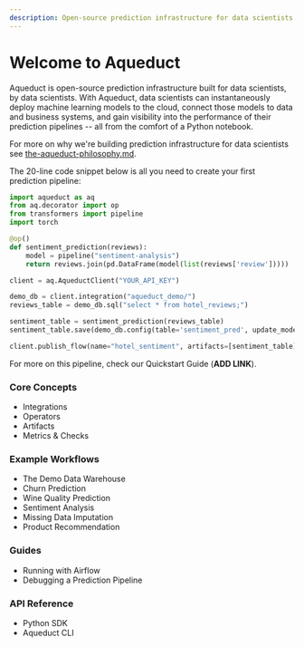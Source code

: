 ```yaml
---
description: Open-source prediction infrastructure for data scientists
---
```


# Welcome to Aqueduct

Aqueduct is open-source prediction infrastructure built for data scientists, by data scientists. With Aqueduct, data scientists can instantaneously deploy machine learning models to the cloud, connect those models to data and business systems, and gain visibility into the performance of their prediction pipelines -- all from the comfort of a Python notebook.&#x20;

For more on why we're building prediction infrastructure for data scientists see [the-aqueduct-philosophy.md](the-aqueduct-philosophy.md "mention").

The 20-line code snippet below is all you need to create your first prediction pipeline:

```python
import aqueduct as aq
from aq.decorator import op
from transformers import pipeline
import torch

@op()
def sentiment_prediction(reviews):
    model = pipeline("sentiment-analysis")
    return reviews.join(pd.DataFrame(model(list(reviews['review']))))

client = aq.AqueductClient("YOUR_API_KEY")

demo_db = client.integration("aqueduct_demo/")
reviews_table = demo_db.sql("select * from hotel_reviews;")

sentiment_table = sentiment_prediction(reviews_table)
sentiment_table.save(demo_db.config(table='sentiment_pred', update_mode='replace'))

client.publish_flow(name="hotel_sentiment", artifacts=[sentiment_table])
```

For more on this pipeline, check our Quickstart Guide (**ADD LINK**).&#x20;

### Core Concepts

* Integrations&#x20;
* Operators
* Artifacts
* Metrics & Checks

### Example Workflows

* The Demo Data Warehouse
* Churn Prediction
* Wine Quality Prediction
* Sentiment Analysis
* Missing Data Imputation
* Product Recommendation

### Guides

* Running with Airflow
* Debugging a Prediction Pipeline

### API Reference

* Python SDK
* Aqueduct CLI

